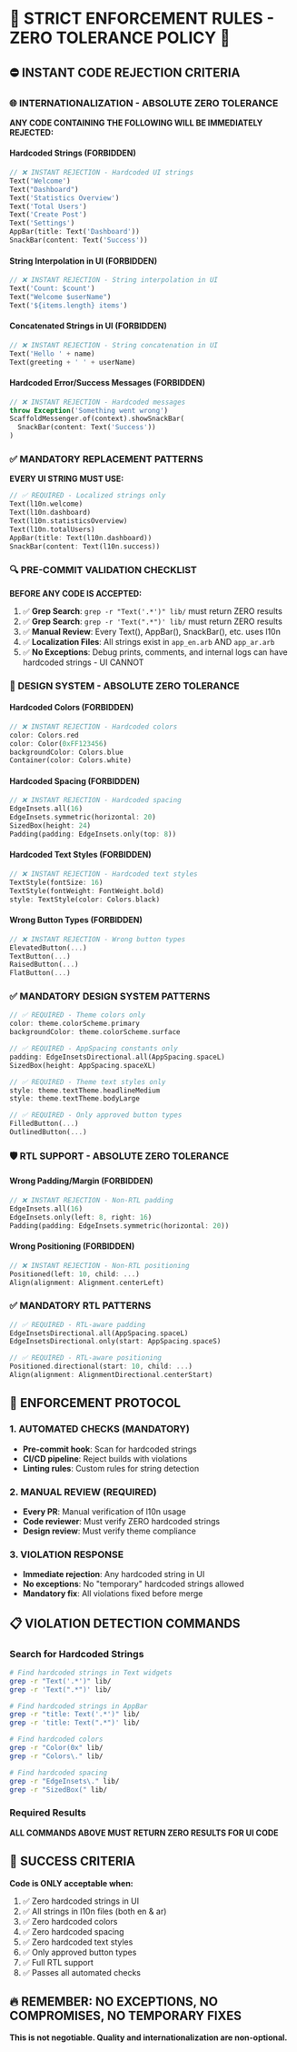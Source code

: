 # 🚨 STRICT ENFORCEMENT RULES - ZERO TOLERANCE POLICY 🚨

## ⛔ INSTANT CODE REJECTION CRITERIA

### 🌐 INTERNATIONALIZATION - ABSOLUTE ZERO TOLERANCE

**ANY CODE CONTAINING THE FOLLOWING WILL BE IMMEDIATELY REJECTED:**

#### Hardcoded Strings (FORBIDDEN)
```dart
// ❌ INSTANT REJECTION - Hardcoded UI strings
Text('Welcome')
Text("Dashboard")
Text('Statistics Overview')
Text('Total Users')
Text('Create Post')
Text('Settings')
AppBar(title: Text('Dashboard'))
SnackBar(content: Text('Success'))
```

#### String Interpolation in UI (FORBIDDEN)
```dart
// ❌ INSTANT REJECTION - String interpolation in UI
Text('Count: $count')
Text("Welcome $userName")
Text('${items.length} items')
```

#### Concatenated Strings in UI (FORBIDDEN)
```dart
// ❌ INSTANT REJECTION - String concatenation in UI
Text('Hello ' + name)
Text(greeting + ' ' + userName)
```

#### Hardcoded Error/Success Messages (FORBIDDEN)
```dart
// ❌ INSTANT REJECTION - Hardcoded messages
throw Exception('Something went wrong')
ScaffoldMessenger.of(context).showSnackBar(
  SnackBar(content: Text('Success'))
)
```

### ✅ MANDATORY REPLACEMENT PATTERNS

**EVERY UI STRING MUST USE:**
```dart
// ✅ REQUIRED - Localized strings only
Text(l10n.welcome)
Text(l10n.dashboard)
Text(l10n.statisticsOverview)
Text(l10n.totalUsers)
AppBar(title: Text(l10n.dashboard))
SnackBar(content: Text(l10n.success))
```

### 🔍 PRE-COMMIT VALIDATION CHECKLIST

**BEFORE ANY CODE IS ACCEPTED:**

1. ✅ **Grep Search**: `grep -r "Text('.*')" lib/` must return ZERO results
2. ✅ **Grep Search**: `grep -r 'Text(".*")' lib/` must return ZERO results  
3. ✅ **Manual Review**: Every Text(), AppBar(), SnackBar(), etc. uses l10n
4. ✅ **Localization Files**: All strings exist in `app_en.arb` AND `app_ar.arb`
5. ✅ **No Exceptions**: Debug prints, comments, and internal logs can have hardcoded strings - UI CANNOT

### 🎨 DESIGN SYSTEM - ABSOLUTE ZERO TOLERANCE

#### Hardcoded Colors (FORBIDDEN)
```dart
// ❌ INSTANT REJECTION - Hardcoded colors
color: Colors.red
color: Color(0xFF123456)
backgroundColor: Colors.blue
Container(color: Colors.white)
```

#### Hardcoded Spacing (FORBIDDEN)
```dart
// ❌ INSTANT REJECTION - Hardcoded spacing
EdgeInsets.all(16)
EdgeInsets.symmetric(horizontal: 20)
SizedBox(height: 24)
Padding(padding: EdgeInsets.only(top: 8))
```

#### Hardcoded Text Styles (FORBIDDEN)
```dart
// ❌ INSTANT REJECTION - Hardcoded text styles
TextStyle(fontSize: 16)
TextStyle(fontWeight: FontWeight.bold)
style: TextStyle(color: Colors.black)
```

#### Wrong Button Types (FORBIDDEN)
```dart
// ❌ INSTANT REJECTION - Wrong button types
ElevatedButton(...)
TextButton(...)
RaisedButton(...)
FlatButton(...)
```

### ✅ MANDATORY DESIGN SYSTEM PATTERNS

```dart
// ✅ REQUIRED - Theme colors only
color: theme.colorScheme.primary
backgroundColor: theme.colorScheme.surface

// ✅ REQUIRED - AppSpacing constants only
padding: EdgeInsetsDirectional.all(AppSpacing.spaceL)
SizedBox(height: AppSpacing.spaceXL)

// ✅ REQUIRED - Theme text styles only
style: theme.textTheme.headlineMedium
style: theme.textTheme.bodyLarge

// ✅ REQUIRED - Only approved button types
FilledButton(...)
OutlinedButton(...)
```

### 🛡️ RTL SUPPORT - ABSOLUTE ZERO TOLERANCE

#### Wrong Padding/Margin (FORBIDDEN)
```dart
// ❌ INSTANT REJECTION - Non-RTL padding
EdgeInsets.all(16)
EdgeInsets.only(left: 8, right: 16)
Padding(padding: EdgeInsets.symmetric(horizontal: 20))
```

#### Wrong Positioning (FORBIDDEN)
```dart
// ❌ INSTANT REJECTION - Non-RTL positioning
Positioned(left: 10, child: ...)
Align(alignment: Alignment.centerLeft)
```

### ✅ MANDATORY RTL PATTERNS

```dart
// ✅ REQUIRED - RTL-aware padding
EdgeInsetsDirectional.all(AppSpacing.spaceL)
EdgeInsetsDirectional.only(start: AppSpacing.spaceS)

// ✅ REQUIRED - RTL-aware positioning
Positioned.directional(start: 10, child: ...)
Align(alignment: AlignmentDirectional.centerStart)
```

## 🚦 ENFORCEMENT PROTOCOL

### 1. AUTOMATED CHECKS (MANDATORY)
- **Pre-commit hook**: Scan for hardcoded strings
- **CI/CD pipeline**: Reject builds with violations
- **Linting rules**: Custom rules for string detection

### 2. MANUAL REVIEW (REQUIRED)
- **Every PR**: Manual verification of l10n usage
- **Code reviewer**: Must verify ZERO hardcoded strings
- **Design review**: Must verify theme compliance

### 3. VIOLATION RESPONSE
- **Immediate rejection**: Any hardcoded string in UI
- **No exceptions**: No "temporary" hardcoded strings allowed
- **Mandatory fix**: All violations fixed before merge

## 📋 VIOLATION DETECTION COMMANDS

### Search for Hardcoded Strings
```bash
# Find hardcoded strings in Text widgets
grep -r "Text('.*')" lib/
grep -r 'Text(".*")' lib/

# Find hardcoded strings in AppBar
grep -r "title: Text('.*')" lib/
grep -r 'title: Text(".*")' lib/

# Find hardcoded colors
grep -r "Color(0x" lib/
grep -r "Colors\." lib/

# Find hardcoded spacing
grep -r "EdgeInsets\." lib/
grep -r "SizedBox(" lib/
```

### Required Results
**ALL COMMANDS ABOVE MUST RETURN ZERO RESULTS FOR UI CODE**

## 🎯 SUCCESS CRITERIA

**Code is ONLY acceptable when:**
1. ✅ Zero hardcoded strings in UI
2. ✅ All strings in l10n files (both en & ar)
3. ✅ Zero hardcoded colors
4. ✅ Zero hardcoded spacing
5. ✅ Zero hardcoded text styles
6. ✅ Only approved button types
7. ✅ Full RTL support
8. ✅ Passes all automated checks

## 🔥 REMEMBER: NO EXCEPTIONS, NO COMPROMISES, NO TEMPORARY FIXES

**This is not negotiable. Quality and internationalization are non-optional.**